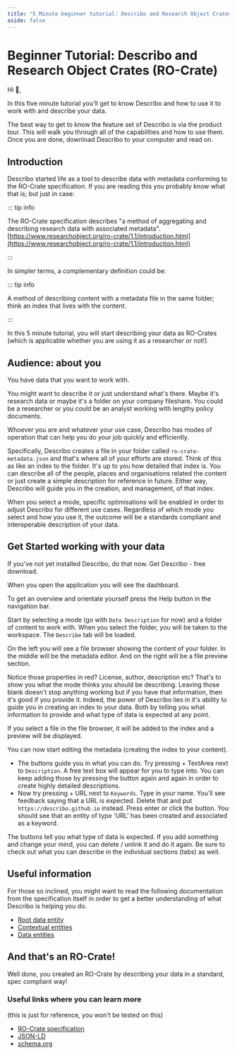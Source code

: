 ```yaml
---
title: "5 Minute beginner tutorial: Describo and Research Object Crates (RO-Crate)"
aside: false
---
```


# Beginner Tutorial: Describo and Research Object Crates (RO-Crate)

Hi :wave:,

In this five minute tutorial you'll get to know Describo and how to use it to work with and describe
your data.

<p>
    The best way to get to know the feature set of Describo is via the
    <LinkComponent link="/tour.html" target="_blank">product tour</LinkComponent>.
    This will walk you through all of the capabilities and how to use them. Once you
    are done, <LinkComponent link="/desktop.html" target="_blank">download Describo</LinkComponent>
    to your computer and read on.
</p>

## Introduction

Describo started life as a tool to describe data with metadata conforming to the RO-Crate
specification. If you are reading this you probably know what that is; but just in case:

::: tip info

The RO-Crate specification describes "a method of aggregating and describing research data with
associated metadata".
[https://www.researchobject.org/ro-crate/1.1/introduction.html](https://www.researchobject.org/ro-crate/1.1/introduction.html)

:::

In simpler terms, a complementary definition could be:

::: tip info

A method of describing content with a metadata file in the same folder; think an index that lives
with the content.

:::

In this 5 minute tutorial, you will start describing your data as RO-Crates (which is applicable
whether you are using it as a researcher or not!).

## Audience: about you

You have data that you want to work with.

You might want to describe it or just understand what's there. Maybe it's research data or maybe
it's a folder on your company fileshare. You could be a researcher or you could be an analyst
working with lengthy policy documents.

Whoever you are and whatever your use case, Describo has modes of operation that can help you do
your job quickly and efficiently.

Specifically, Describo creates a file in your folder called `ro-crate-metadata.json` and that's
where all of your efforts are stored. Think of this as like an index to the folder. It's up to you
how detailed that index is. You can describe all of the people, places and organisations related the
content or just create a simple description for reference in future. Either way, Describo will guide
you in the creation, and management, of that index.

When you select a mode, specific optimisations will be enabled in order to adjust Describo for
different use cases. Regardless of which mode you select and how you use it, the outcome will be a
standards compliant and interoperable description of your data.

## Get Started working with your data

<p>
    If you've not yet installed Describo, do that now.
    <LinkComponent link="/desktop.html" target="_blank">Get Describo - free download.</LinkComponent>
</p>

When you open the application you will see the dashboard.

<ImageComponent src="/images/five-minute-tutorial/desktop1.webp" />

To get an overview and orientate yourself press the
<span class="text-sm bg-blue-500 text-white py-1 px-2 rounded">Help</span> button in the navigation
bar.

<ImageComponent src="/images/five-minute-tutorial/desktop2.webp" />

Start by selecting a mode (go with `Data Description` for now) and a folder of content to work with.
When you select the folder, you will be taken to the workspace. The `Describe` tab will be loaded.

On the left you will see a file browser showing the content of your folder. In the middle will be
the metadata editor. And on the right will be a file preview section.

Notice those properties in red? License, author, description etc? That's to show you what the mode
thinks you should be describing. Leaving those blank doesn't stop anything working but if you have
that information, then it's good if you provide it. Indeed, the power of Describo lies in it's
ability to guide you in creating an index to your data. Both by telling you what information to
provide and what type of data is expected at any point.

<ImageComponent src="/images/five-minute-tutorial/desktop3.webp" />

If you select a file in the file browser, it will be added to the index and a preview will be
displayed.

<ImageComponent src="/images/five-minute-tutorial/desktop4.webp" />

You can now start editing the metadata (creating the index to your content).

-   The buttons guide you in what you can do. Try pressing
    <span class="text-sm bg-blue-500 text-white py-1 px-2 rounded">+ TextArea</span> next to
    `Description`. A free text box will appear for you to type into. You can keep adding those by
    pressing the button again and again in order to create highly detailed descriptions.
-   Now try pressing <span class="text-sm bg-blue-500 text-white py-1 px-2 rounded">+ URL</span>
    next to `Keywords`. Type in your name. You'll see feedback saying that a URL is expected. Delete
    that and put `https://describo.github.io` instead. Press enter or click the
    <span class="text-sm bg-green-500 text-white py-1 px-2 rounded"><FontAwesomeIcon :icon="faCheck" /></span>
    button. You should see that an entity of type 'URL' has been created and associated as a
    keyword.

The buttons tell you what type of data is expected. If you add something and change your mind, you
can delete / unlink it and do it again. Be sure to check out what you can describe in the individual
sections (tabs) as well.

## Useful information

For those so inclined, you might want to read the following documentation from the specification
itself in order to get a better understanding of what Describo is helping you do.

-   [Root data entity](https://www.researchobject.org/ro-crate/1.1/root-data-entity.html)
-   [Contextual entities](https://www.researchobject.org/ro-crate/1.1/contextual-entities.html)
-   [Data entities](https://www.researchobject.org/ro-crate/1.1/data-entities.html)

## And that's an RO-Crate!

Well done, you created an RO-Crate by describing your data in a standard, spec compliant way!

<font-awesome-icon :icon="faChampagneGlasses" class="text-6xl text-yellow-500"/>

### Useful links where you can learn more

(this is just for reference, you won't be tested on this)

-   [RO-Crate specification](https://www.researchobject.org/ro-crate/specification.html)
-   [JSON-LD](https://json-ld.org/)
-   [schema.org](https://schema.org/)

<script setup>
   import { faCheck, faChampagneGlasses } from "@fortawesome/free-solid-svg-icons";
</script>
